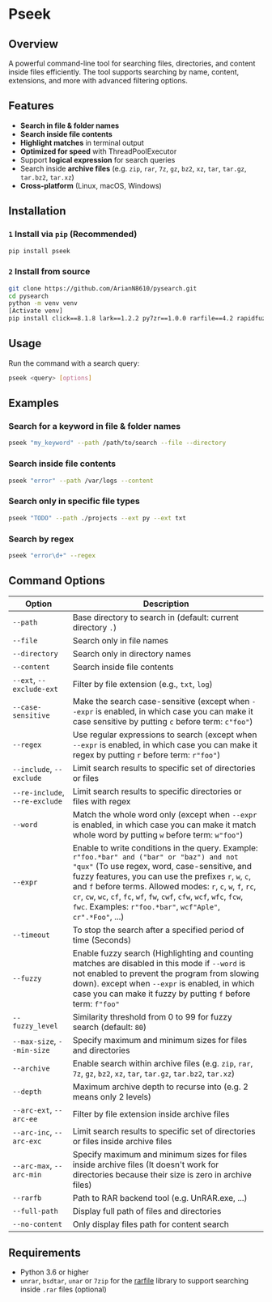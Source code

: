 # Pseek

## Overview

A powerful command-line tool for searching files, directories, and content inside files efficiently. The tool supports searching by name, content, extensions, and more with advanced filtering options.

## Features

* **Search in file & folder names**
* **Search inside file contents**
* **Highlight matches** in terminal output
* **Optimized for speed** with ThreadPoolExecutor
* Support **logical expression** for search queries
* Search inside **archive files** (e.g. `zip`, `rar`, `7z`, `gz`, `bz2`, `xz`, `tar`, `tar.gz`, `tar.bz2`, `tar.xz`)
* **Cross-platform** (Linux, macOS, Windows)

## Installation

### **`1` Install via `pip` (Recommended)**

```sh
pip install pseek
```

### **`2` Install from source**

```sh
git clone https://github.com/ArianN8610/pysearch.git
cd pysearch
python -m venv venv
[Activate venv]
pip install click==8.1.8 lark==1.2.2 py7zr==1.0.0 rarfile==4.2 rapidfuzz==3.13.0
```

## Usage

Run the command with a search query:
```sh
pseek <query> [options]
```

## Examples

### Search for a keyword in file & folder names

```sh
pseek "my_keyword" --path /path/to/search --file --directory
```

### Search inside file contents

```sh
pseek "error" --path /var/logs --content
```

### Search only in specific file types

```sh
pseek "TODO" --path ./projects --ext py --ext txt
```

### Search by regex

```sh
pseek "error\d+" --regex
```

## Command Options

| Option                         | Description                                                                                                                                                                                                                                                                                                                                                                                                    |
|--------------------------------|----------------------------------------------------------------------------------------------------------------------------------------------------------------------------------------------------------------------------------------------------------------------------------------------------------------------------------------------------------------------------------------------------------------|
| `--path`                       | Base directory to search in (default: current directory `.`)                                                                                                                                                                                                                                                                                                                                                   |
| `--file`                       | Search only in file names                                                                                                                                                                                                                                                                                                                                                                                      |
| `--directory`                  | Search only in directory names                                                                                                                                                                                                                                                                                                                                                                                 |
| `--content`                    | Search inside file contents                                                                                                                                                                                                                                                                                                                                                                                    |
| `--ext`, `--exclude-ext`       | Filter by file extension (e.g., `txt`, `log`)                                                                                                                                                                                                                                                                                                                                                                  |
| `--case-sensitive`             | Make the search case-sensitive (except when `--expr` is enabled, in which case you can make it case sensitive by putting `c` before term: `c"foo"`)                                                                                                                                                                                                                                                            |
| `--regex`                      | Use regular expressions to search (except when `--expr` is enabled, in which case you can make it regex by putting `r` before term: `r"foo"`)                                                                                                                                                                                                                                                                  |
| `--include`, `--exclude`       | Limit search results to specific set of directories or files                                                                                                                                                                                                                                                                                                                                                   |
| `--re-include`, `--re-exclude` | Limit search results to specific directories or files with regex                                                                                                                                                                                                                                                                                                                                               |
| `--word`                       | Match the whole word only (except when `--expr` is enabled, in which case you can make it match whole word by putting `w` before term: `w"foo"`)                                                                                                                                                                                                                                                               |
| `--expr`                       | Enable to write conditions in the query. Example: `r"foo.*bar" and ("bar" or "baz") and not "qux"` (To use regex, word, case-sensitive, and fuzzy features, you can use the prefixes `r`, `w`, `c`, and `f` before terms. Allowed modes: `r`, `c`, `w`, `f`, `rc`, `cr`, `cw`, `wc`, `cf`, `fc`, `wf`, `fw`, `cwf`, `cfw`, `wcf`, `wfc`, `fcw`, `fwc`. Examples: `r"foo.*bar"`, `wcf"Aple"`, `cr".*Foo"`, ...) |
| `--timeout`                    | To stop the search after a specified period of time (Seconds)                                                                                                                                                                                                                                                                                                                                                  |
| `--fuzzy`                      | Enable fuzzy search (Highlighting and counting matches are disabled in this mode if `--word` is not enabled to prevent the program from slowing down). except when `--expr` is enabled, in which case you can make it fuzzy by putting `f` before term: `f"foo"`                                                                                                                                               |
| `--fuzzy_level`                | Similarity threshold from 0 to 99 for fuzzy search (default: `80`)                                                                                                                                                                                                                                                                                                                                             |
| `--max-size`, `--min-size`     | Specify maximum and minimum sizes for files and directories                                                                                                                                                                                                                                                                                                                                                    |
| `--archive`                    | Enable search within archive files (e.g. `zip`, `rar`, `7z`, `gz`, `bz2`, `xz`, `tar`, `tar.gz`, `tar.bz2`, `tar.xz`)                                                                                                                                                                                                                                                                                          |
| `--depth`                      | Maximum archive depth to recurse into (e.g. 2 means only 2 levels)                                                                                                                                                                                                                                                                                                                                             |
| `--arc-ext`, `--arc-ee`        | Filter by file extension inside archive files                                                                                                                                                                                                                                                                                                                                                                  |
| `--arc-inc`, `--arc-exc`       | Limit search results to specific set of directories or files inside archive files                                                                                                                                                                                                                                                                                                                              |
| `--arc-max`, `--arc-min`       | Specify maximum and minimum sizes for files inside archive files (It doesn't work for directories because their size is zero in archive files)                                                                                                                                                                                                                                                                 |
| `--rarfb`                      | Path to RAR backend tool (e.g. UnRAR.exe, ...)                                                                                                                                                                                                                                                                                                                                                                 |
| `--full-path`                  | Display full path of files and directories                                                                                                                                                                                                                                                                                                                                                                     |
| `--no-content`                 | Only display files path for content search                                                                                                                                                                                                                                                                                                                                                                     |

## Requirements

* Python 3.6 or higher
* `unrar`, `bsdtar`, `unar` or `7zip` for the [rarfile](https://pypi.org/project/rarfile/) library to support searching inside `.rar` files (optional)
